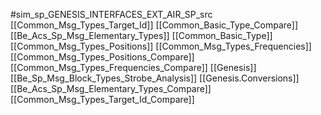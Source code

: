 #sim_sp_GENESIS_INTERFACES_EXT_AIR_SP_src
[[Common_Msg_Types_Target_Id]]
[[Common_Basic_Type_Compare]]
[[Be_Acs_Sp_Msg_Elementary_Types]]
[[Common_Basic_Type]]
[[Common_Msg_Types_Positions]]
[[Common_Msg_Types_Frequencies]]
[[Common_Msg_Types_Positions_Compare]]
[[Common_Msg_Types_Frequencies_Compare]]
[[Genesis]]
[[Be_Sp_Msg_Block_Types_Strobe_Analysis]]
[[Genesis.Conversions]]
[[Be_Acs_Sp_Msg_Elementary_Types_Compare]]
[[Common_Msg_Types_Target_Id_Compare]]

